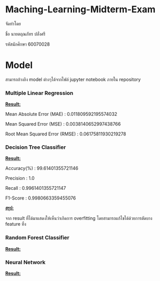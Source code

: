 # Maching-Learning-Midterm-Exam

จัดทำโดย

ชื่อ นายตฤณภัทร ปลั่งศรี 

รหัสนักศึกษา 60070028

# Model

สามารถอ้างอิง model ต่างๆได้จากไฟล์ jupyter notebook ภายใน repository

### Multiple Linear Regression
<u><b>Result:</b></u>

Mean Absolute Error (MAE) : 0.011809592195574032

Mean Squared Error (MSE) : 0.0038140652997438766

Root Mean Squared Error (RMSE) : 0.06175811930219278

### Decision Tree Classifier
<u><b>Result:</b></u>

Accuracy(%) : 99.61401355721146

Precision : 1.0

Recall : 0.9961401355721147

F1-Score : 0.9980663359455076

<u><b>สรุป:</b></u>

จาก result ที่ได้มาแสดงให้เห็นว่าเกิดการ overfitting โดยสามารถแก้ไขได้ด้วยการตัดบาง feature ทิ้ง

### Random Forest Classifier
<u><b>Result:</b></u>

### Neural Network
<u><b>Result:</b></u>
